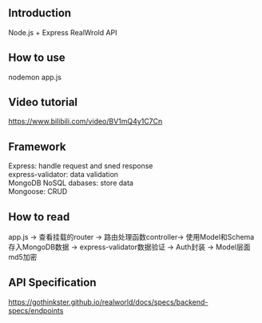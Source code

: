 ## Introduction
Node.js + Express RealWrold API

## How to use
nodemon app.js

## Video tutorial
https://www.bilibili.com/video/BV1mQ4y1C7Cn

## Framework
Express: handle request and sned response  
express-validator: data validation  
MongoDB NoSQL dabases: store data  
Mongoose: CRUD

## How to read
app.js -> 查看挂载的router -> 路由处理函数controller-> 使用Model和Schema存入MongoDB数据 -> express-validator数据验证 -> Auth封装 -> Model层面md5加密

## API Specification
https://gothinkster.github.io/realworld/docs/specs/backend-specs/endpoints
